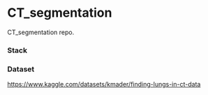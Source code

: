 # CT_segmentation
CT_segmentation repo.

### Stack

### Dataset
https://www.kaggle.com/datasets/kmader/finding-lungs-in-ct-data
